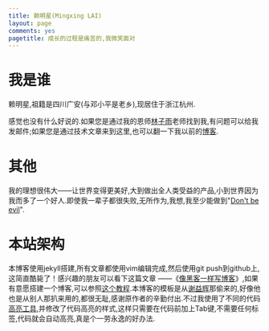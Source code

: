 ```yaml
---
title: 赖明星(Mingxing LAI)
layout: page
comments: yes
pagetitle: 成长的过程是痛苦的,我微笑面对
---
```


# 我是谁

赖明星,祖籍是四川广安(与邓小平是老乡),现居住于浙江杭州.

感觉也没有什么好说的.如果您是通过我的恩师[林子雨][6]老师找到我,有问题可以给我发邮件;如果您是通过技术文章来到这里,也可以翻一下我以前的[博客][9].

# 其他

我的理想很伟大——让世界变得更美好,大到做出全人类受益的产品,小到世界因为我而多了一个好人.即使我一辈子都很失败,无所作为,我想,我至少能做到"[Don't be evil][8]".

# 本站架构

本博客使用jekyll搭建,所有文章都使用vim编辑完成,然后使用git push到github上,这简直酷毙了！感兴趣的朋友可以看下这篇文章 ——《[像黑客一样写博客][2]》,如果有意愿搭建一个博客,可以参照[这个教程][3].本博客的模板是从[谢益辉][1]那偷来的,好像他也是从别人那扒来用的,都很无耻,感谢原作者的辛勤付出.不过我使用了不同的代码[高亮工具][4],并修改了代码高亮的样式,这样只需要在代码前加上Tab键,不需要任何标签,代码就会自动高亮,真是个一劳永逸的好办法.

[1]: http://yihui.name
[2]: http://tom.preston-werner.com/2008/11/17/blogging-like-a-hacker.html
[3]: http://beiyuu.com/github-pages/
[4]: http://www.heiniuhaha.com/lessons/2012/08/09/use-google-code-prettify/
[5]: http://mingxinglai.com/cn/vitae/
[6]: http://dblab.xmu.edu.cn/
[7]: http://mingxinglai.com/cn/2014/03/autobiography/
[8]: http://en.wikipedia.org/wiki/Don't_be_evil
[9]: http://blog.csdn.net/lalor
